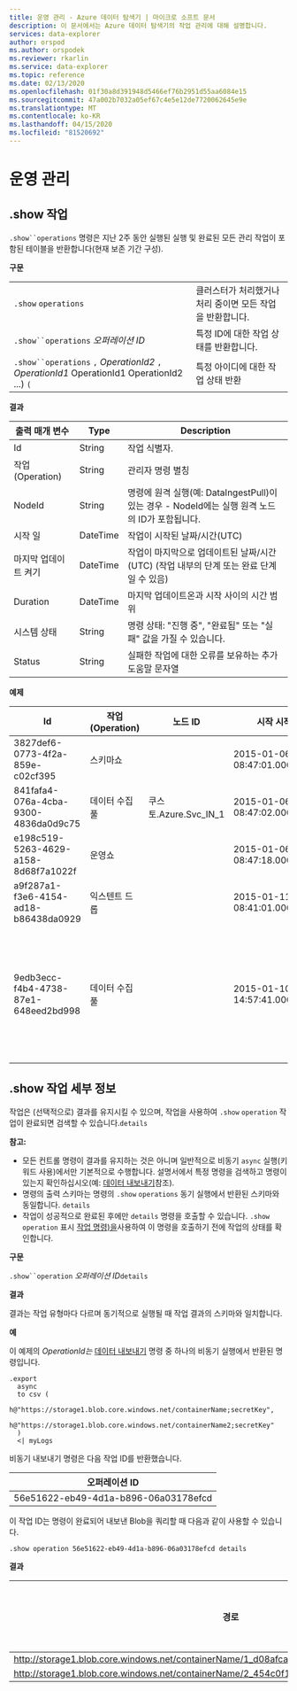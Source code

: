 ```yaml
---
title: 운영 관리 - Azure 데이터 탐색기 | 마이크로 소프트 문서
description: 이 문서에서는 Azure 데이터 탐색기의 작업 관리에 대해 설명합니다.
services: data-explorer
author: orspod
ms.author: orspodek
ms.reviewer: rkarlin
ms.service: data-explorer
ms.topic: reference
ms.date: 02/13/2020
ms.openlocfilehash: 01f30a8d391948d5466ef76b2951d55aa6084e15
ms.sourcegitcommit: 47a002b7032a05ef67c4e5e12de7720062645e9e
ms.translationtype: MT
ms.contentlocale: ko-KR
ms.lasthandoff: 04/15/2020
ms.locfileid: "81520692"
---
```

# <a name="operations-management"></a>운영 관리

## <a name="show-operations"></a>.show 작업

`.show``operations` 명령은 지난 2주 동안 실행된 실행 및 완료된 모든 관리 작업이 포함된 테이블을 반환합니다(현재 보존 기간 구성).

**구문**

|||
|---|---| 
|`.show` `operations`              |클러스터가 처리했거나 처리 중이면 모든 작업을 반환합니다. 
|`.show``operations` *오퍼레이션 ID*|특정 ID에 대한 작업 상태를 반환합니다. 
|`.show``operations` `,` *OperationId2* `,` *OperationId1* OperationId1 OperationId2 ...) `(`|특정 아이디에 대한 작업 상태 반환

**결과**
 
|출력 매개 변수 |Type |Description 
|---|---|---
|Id |String |작업 식별자.
|작업(Operation) |String |관리자 명령 별칭 
|NodeId |String |명령에 원격 실행(예: DataIngestPull)이 있는 경우 - NodeId에는 실행 원격 노드의 ID가 포함됩니다. 
|시작 일 |DateTime |작업이 시작된 날짜/시간(UTC) 
|마지막 업데이트 켜기 |DateTime |작업이 마지막으로 업데이트된 날짜/시간(UTC) (작업 내부의 단계 또는 완료 단계일 수 있음) 
|Duration |DateTime |마지막 업데이트온과 시작 사이의 시간 범위 
|시스템 상태 |String |명령 상태: "진행 중", "완료됨" 또는 "실패" 값을 가질 수 있습니다. 
|Status |String |실패한 작업에 대한 오류를 보유하는 추가 도움말 문자열 
 
**예제**
 
|Id |작업(Operation) |노드 ID |시작 시작 |마지막 업데이트 날짜 |Duration |시스템 상태 |Status 
|--|--|--|--|--|--|--|--
|3827def6-0773-4f2a-859e-c02cf395 |스키마쇼 | |2015-01-06 08:47:01.0000000 |2015-01-06 08:47:01.0000000 |0001-01-01 00:00:00.0000000 |Completed | 
|841fafa4-076a-4cba-9300-4836da0d9c75 |데이터 수집풀 |쿠스토.Azure.Svc_IN_1 |2015-01-06 08:47:02.0000000 |2015-01-06 08:48:19.0000000 |0001-01-01 00:01:17.0000000 |Completed | 
|e198c519-5263-4629-a158-8d68f7a1022f |운영쇼 | |2015-01-06 08:47:18.0000000 |2015-01-06 08:47:18.0000000 |0001-01-01 00:00:00.0000000 |Completed | 
|a9f287a1-f3e6-4154-ad18-b86438da0929 |익스텐트 드롭 | |2015-01-11 08:41:01.0000000 |0001-01-01 00:00:00.0000000 |0001-01-01 00:00:00.0000000 |InProgress | 
|9edb3ecc-f4b4-4738-87e1-648eed2bd998 |데이터 수집풀 | |2015-01-10 14:57:41.0000000 |2015-01-10 14:57:41.0000000 |0001-01-01 00:00:00.0000000 |실패 |컬렉션이 수정되었습니다. 열거 작업이 실행되지 않을 수 있습니다. 

## <a name="show-operation-details"></a>.show 작업 세부 정보

작업은 (선택적으로) 결과를 유지시킬 수 있으며, 작업을 사용하여 `.show` `operation` 작업이 완료되면 검색할 수 있습니다.`details` 

**참고:**

* 모든 컨트롤 명령이 결과를 유지하는 것은 아니며 일반적으로 비동기 `async` 실행(키워드 사용)에서만 기본적으로 수행합니다. 설명서에서 특정 명령을 검색하고 명령이 있는지 확인하십시오(예: [데이터 내보내기](data-export/index.md)참조). 
* 명령의 출력 스키마는 명령의 `.show` `operations` 동기 실행에서 반환된 스키마와 동일합니다. `details` 
* 작업이 성공적으로 완료된 후에만 `details` 명령을 호출할 수 있습니다. `.show` `operation` 표시 [작업 명령)을](#show-operations)사용하여 이 명령을 호출하기 전에 작업의 상태를 확인합니다. 

**구문**

`.show``operation` *오퍼레이션 ID*`details`

**결과**

결과는 작업 유형마다 다르며 동기적으로 실행될 때 작업 결과의 스키마와 일치합니다. 

**예**

이 예제의 *OperationId는* [데이터 내보내기](../management/data-export/index.md) 명령 중 하나의 비동기 실행에서 반환된 명령입니다.

```kusto 
.export 
  async 
  to csv ( 
    h@"https://storage1.blob.core.windows.net/containerName;secretKey", 
    h@"https://storage1.blob.core.windows.net/containerName2;secretKey" 
  ) 
  <| myLogs 

```
비동기 내보내기 명령은 다음 작업 ID를 반환했습니다.

|오퍼레이션 ID|
|---|
|56e51622-eb49-4d1a-b896-06a03178efcd|

이 작업 ID는 명령이 완료되어 내보낸 Blob을 쿼리할 때 다음과 같이 사용할 수 있습니다. 

```
.show operation 56e51622-eb49-4d1a-b896-06a03178efcd details 
```

**결과**

|경로|숫자 레코드|
|---|---|
|http://storage1.blob.core.windows.net/containerName/1_d08afcae2f044c1092b279412dcb571b.csv|10|
|http://storage1.blob.core.windows.net/containerName/2_454c0f1359e24795b6529da8a0101330.csv|15|